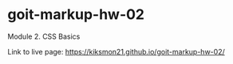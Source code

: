 # goit-markup-hw-02

Module 2. CSS Basics

Link to live page: https://kiksmon21.github.io/goit-markup-hw-02/
